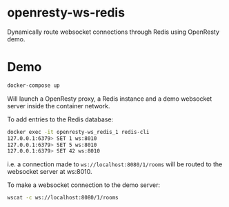 # openresty-ws-redis

Dynamically route websocket connections through Redis using OpenResty demo.

# Demo

```bash
docker-compose up
```

Will launch a OpenResty proxy, a Redis instance and a demo websocket server inside the container network.

To add entries to the Redis database:
```bash
docker exec -it openresty-ws_redis_1 redis-cli
127.0.0.1:6379> SET 1 ws:8010
127.0.0.1:6379> SET 5 ws:8010
127.0.0.1:6379> SET 42 ws:8010
```

i.e. a connection made to `ws://localhost:8080/1/rooms` will be routed to the websocket server at ws:8010.

To make a websocket connection to the demo server:
```bash
wscat -c ws://localhost:8080/1/rooms
```
